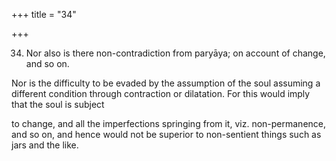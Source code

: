 +++
title = "34"

+++


34. Nor also is there non-contradiction from paryāya; on account of change, and so on.

Nor is the difficulty to be evaded by the assumption of the soul assuming a different condition through contraction or dilatation. For this would imply that the soul is subject

to change, and all the imperfections springing from it, viz. non-permanence, and so on, and hence would not be superior to non-sentient things such as jars and the like.

